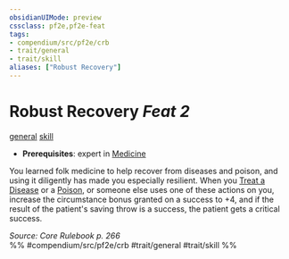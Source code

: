 ```yaml
---
obsidianUIMode: preview
cssclass: pf2e,pf2e-feat
tags:
- compendium/src/pf2e/crb
- trait/general
- trait/skill
aliases: ["Robust Recovery"]
---
```

# Robust Recovery  *Feat 2*  
[general](/rules/traits/general.md)  [skill](/rules/traits/skill.md)  

- **Prerequisites**: expert in [Medicine](/compendium/skills.md#Medicine)

You learned folk medicine to help recover from diseases and poison, and using it diligently has made you especially resilient. When you [Treat a Disease](/rules/actions/treat-disease.md) or a [Poison](/rules/actions/treat-poison.md), or someone else uses one of these actions on you, increase the circumstance bonus granted on a success to +4, and if the result of the patient's saving throw is a success, the patient gets a critical success.

*Source: Core Rulebook p. 266*  
%% #compendium/src/pf2e/crb #trait/general #trait/skill %%
